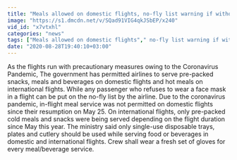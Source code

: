 ```yaml
---
title: "Meals allowed on domestic flights, no-fly list warning if without mask Oneindia News"
image: "https://s1.dmcdn.net/v/SQad91VIG4qkJSbEP/x240"
vid_id: "x7vtxhl"
categories: "news"
tags: ["Meals allowed on domestic flights"," no-fly list warning if without mask"," hot meals on international flights"]
date: "2020-08-28T19:40:10+03:00"
---
```

As the flights run with precautionary measures owing to the Coronavirus Pandemic, The government has permitted airlines to serve pre-packed snacks, meals and beverages on domestic flights and hot meals on international flights. While any passenger who refuses to wear a face mask in a flight can be put on the no-fly list by the airline. Due to the coronavirus pandemic, in-flight meal service was not permitted on domestic flights since their resumption on May 25. On international flights, only pre-packed cold meals and snacks were being served depending on the flight duration since May this year. The ministry said only single-use disposable trays, plates and cutlery should be used while serving food or beverages in domestic and international flights. Crew shall wear a fresh set of gloves for every meal/beverage service.
